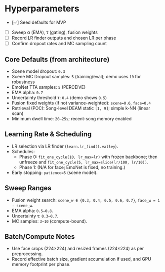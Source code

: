 # Hyperparameters

- [✅] Seed defaults for MVP
- [ ] Sweep α (EMA), τ (gating), fusion weights
- [ ] Record LR finder outputs and chosen LR per phase
- [ ] Confirm dropout rates and MC sampling count

## Core Defaults (from architecture)

- Scene model dropout: `0.3`
- Scene MC Dropout samples: `5` (training/eval); demo uses `10` for robustness
- EmoNet TTA samples: `5` (PERCEIVE)
- EMA alpha: `0.7`
- Uncertainty threshold τ: `0.4` (demo shows `0.5`)
- Fusion fixed weights (if not variance-weighted): `scene=0.6`, `face=0.4`
- Retrieval (POC): Song-level DEAM static `[1, 9]`; simple k-NN (linear scan)
- Minimum dwell time: `20–25s`; recent-song memory enabled

## Learning Rate & Scheduling

- LR selection via LR finder (`learn.lr_find().valley`).
- Schedules:
  - Phase 0: `fit_one_cycle(10, lr_max=lr)` with frozen backbone; then unfreeze and `fit_one_cycle(5, lr_max=slice(lr/100, lr/10))`.
  - Phase 1: (N/A for face; EmoNet is fixed, no training.)
- Early stopping: `patience=5` (scene model).

## Sweep Ranges

- Fusion weight search: `scene_w ∈ {0.3, 0.4, 0.5, 0.6, 0.7}`, `face_w = 1 - scene_w`.
- EMA alpha: `0.5–0.8`.
- Uncertainty τ: `0.3–0.7`.
- MC samples: `3–10` (compute-bound).

## Batch/Compute Notes

- Use face crops (224×224) and resized frames (224×224) as per preprocessing.
- Record effective batch size, gradient accumulation if used, and GPU memory footprint per phase.
